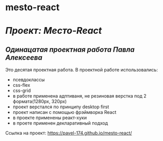 # mesto-react

# **_Проект: Место-React_**
## *Одинацатая проектная работа Павла Алексеева*
Это десятая проектная работа. 
В проектной работе использовались:
* псевдоклассы
* css-flex
* css-grid
* в работе применена адптиваня, не резиновая верстка под 2 формата(1280px, 320px)
* проект верстался по принципу desktop first
* проект написан с помощью фрэймворка React
* в проекте применены реакт-хуки
* в проете применен декларативный подход

Ссылка на проект: https://pavel-174.github.io/mesto-react/